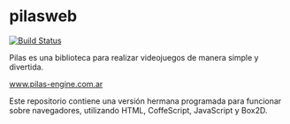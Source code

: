 pilasweb
========

[![Build Status](https://travis-ci.org/hugoruscitti/pilasweb.png?branch=master)](undefined)

Pilas es una biblioteca para realizar videojuegos de manera simple
y divertida.

www.pilas-engine.com.ar

Este repositorio contiene una versión hermana programada para funcionar
sobre navegadores, utilizando HTML, CoffeScript, JavaScript y Box2D.
